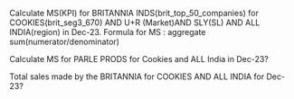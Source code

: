 Calculate MS(KPI) for BRITANNIA INDS(brit_top_50_companies)  for COOKIES(brit_seg3_670) AND U+R (Market)AND SLY(SL)  AND ALL INDIA(region) in Dec-23. Formula for MS : aggregate sum(numerator/denominator)

Calculate MS for PARLE PRODS for Cookies and ALL India in Dec-23?

Total sales made by the BRITANNIA for COOKIES AND ALL INDIA for Dec-23?